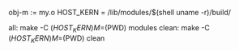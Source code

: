 obj-m := my.o
HOST_KERN = /lib/modules/$(shell uname -r)/build/

all: 
	make -C $(HOST_KERN) M=$(PWD) modules
clean:
	make -C $(HOST_KERN) M=$(PWD) clean
